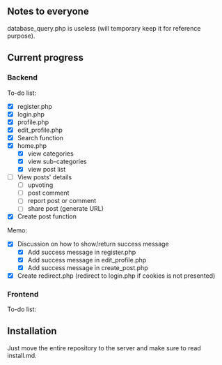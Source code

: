 ## Notes to everyone

database\_query.php is useless (will temporary keep it for reference purpose).

## Current progress

### Backend

To-do list:

- [x] register.php
- [x] login.php
- [x] profile.php
- [x] edit\_profile.php
- [x] Search function
- [x] home.php	
	- [x] view categories
	- [x] view sub-categories
	- [x] view post list
- [ ] View posts' details 	
	- [ ] upvoting
	- [ ] post comment
	- [ ] report post or comment
	- [ ] share post (generate URL)
- [x] Create post function

Memo:

- [x] Discussion on how to show/return success message
	- [x] Add success message in register.php
	- [x] Add success message in edit\_profile.php 
	- [x] Add success message in create\_post.php 
- [x] Create redirect.php (redirect to login.php if cookies is not presented)

### Frontend

To-do list:

## Installation

Just move the entire repository to the server and make sure to read install.md.
